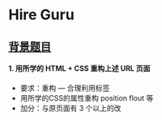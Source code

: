  
# Hire Guru

## [背景题目](https://www.shengpay.com/)

#### 1. 用所学的 HTML + CSS 重构上述 URL 页面

- 要求：重构
— 合理利用标签
- 用所学的CSS的属性重构 position flout 等
- 加分：与原页面有 3 个以上的改
